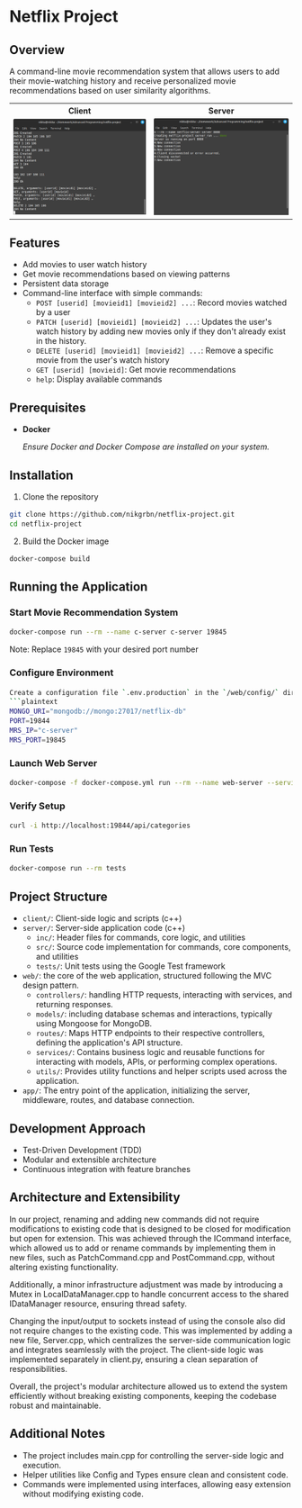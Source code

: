# Netflix Project

## Overview
A command-line movie recommendation system that allows users to add their movie-watching history and receive personalized movie recommendations based on user similarity algorithms.

<table>
  <tr>
    <th>Client</th>
    <th>Server</th>
  </tr>
  <tr>
    <td>
      <img src="https://github.com/nikgrbn/netflix-project/blob/557f761f426b054e492edf359fc2eed3971d5871/assets/client.png" width="%45"/>
    </td>
    <td>
      <img src="https://github.com/nikgrbn/netflix-project/blob/557f761f426b054e492edf359fc2eed3971d5871/assets/server.png" width="%45"/>
    </td>
  </tr>
</table>

## Features
- Add movies to user watch history
- Get movie recommendations based on viewing patterns
- Persistent data storage
- Command-line interface with simple commands:
  - `POST [userid] [movieid1] [movieid2] ...`: Record movies watched by a user
  - `PATCH [userid] [movieid1] [movieid2] ...`: Updates the user's watch history by adding new movies only if they don't already exist in the history.
  - `DELETE [userid] [movieid1] [movieid2] ...`: Remove a specific movie from the user's watch       history
  - `GET [userid] [movieid]`: Get movie recommendations
  - `help`: Display available commands

## Prerequisites
- **Docker**
  
    *Ensure Docker and Docker Compose are installed on your system.*

## Installation

1. Clone the repository
```bash
git clone https://github.com/nikgrbn/netflix-project.git
cd netflix-project
```

2. Build the Docker image
```bash
docker-compose build
```

## Running the Application

### Start Movie Recommendation System
```bash
docker-compose run --rm --name c-server c-server 19845
```
Note: Replace `19845` with your desired port number

### Configure Environment
```bash
Create a configuration file `.env.production` in the `/web/config/` directory. We recommend to use this configuration:
```plaintext
MONGO_URI="mongodb://mongo:27017/netflix-db"
PORT=19844
MRS_IP="c-server"
MRS_PORT=19845
```

### Launch Web Server
```bash
docker-compose -f docker-compose.yml run --rm --name web-server --service-ports web-server
```

### Verify Setup
```bash
curl -i http://localhost:19844/api/categories
```

### Run Tests
```bash
docker-compose run --rm tests
```

## Project Structure
- `client/`: Client-side logic and scripts (c++)
- `server/`: Server-side application code (c++)
  - `inc/`: Header files for commands, core logic, and utilities
  - `src/`: Source code implementation for commands, core components, and utilities
  - `tests/`: Unit tests using the Google Test framework
- `web/`: the core of the web application, structured following the MVC design pattern.
  - `controllers/`: handling HTTP requests, interacting with services, and returning responses.
  - `models/`: including database schemas and interactions, typically using Mongoose for MongoDB.
  - `routes/`: Maps HTTP endpoints to their respective controllers, defining the application's API structure.
  - `services/`: Contains business logic and reusable functions for interacting with models, APIs, or performing complex operations.
  - `utils/`: Provides utility functions and helper scripts used across the application.
- `app/`: The entry point of the application, initializing the server, middleware, routes, and database connection.

## Development Approach
- Test-Driven Development (TDD)
- Modular and extensible architecture
- Continuous integration with feature branches

## Architecture and Extensibility
In our project, renaming and adding new commands did not require modifications to existing code that is designed to be closed for modification but open for extension. This was achieved through the ICommand interface, which allowed us to add or rename commands by implementing them in new files, such as PatchCommand.cpp and PostCommand.cpp, without altering existing functionality.

Additionally, a minor infrastructure adjustment was made by introducing a Mutex in LocalDataManager.cpp to handle concurrent access to the shared IDataManager resource, ensuring thread safety.

Changing the input/output to sockets instead of using the console also did not require changes to the existing code. This was implemented by adding a new file, Server.cpp, which centralizes the server-side communication logic and integrates seamlessly with the project. The client-side logic was implemented separately in client.py, ensuring a clean separation of responsibilities.

Overall, the project's modular architecture allowed us to extend the system efficiently without breaking existing components, keeping the codebase robust and maintainable.

 ## Additional Notes
- The project includes main.cpp for controlling the server-side logic and execution.
- Helper utilities like Config and Types ensure clean and consistent code.
- Commands were implemented using interfaces, allowing easy extension without modifying existing code.

